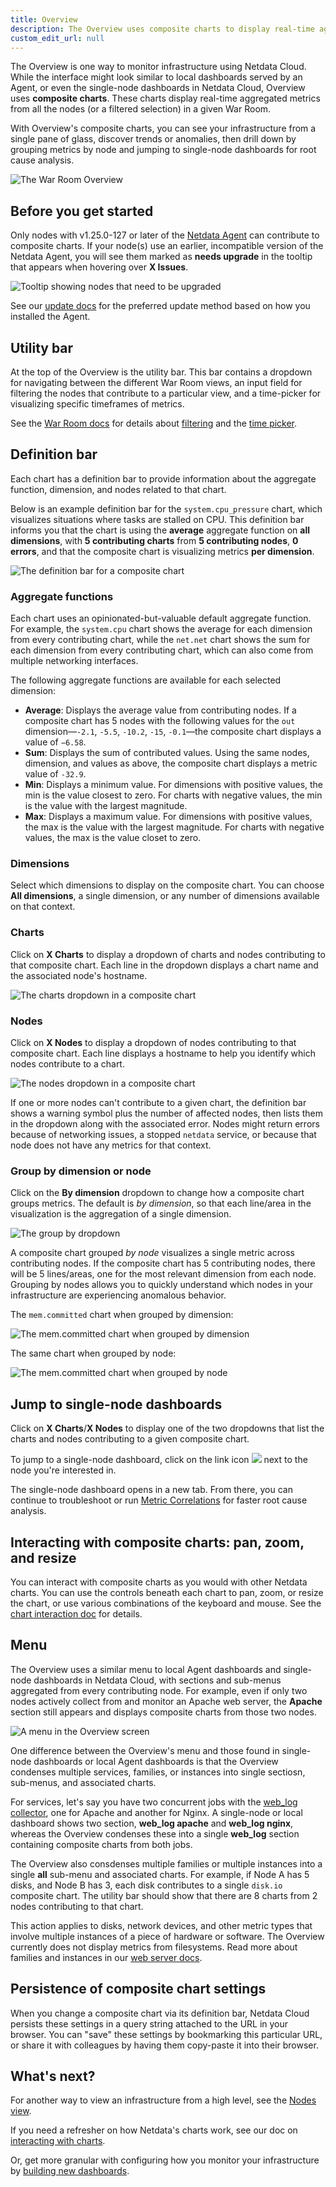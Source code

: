 ```yaml
---
title: Overview
description: The Overview uses composite charts to display real-time aggregated metrics from all the nodes in a given War Room.
custom_edit_url: null
---
```


The Overview is one way to monitor infrastructure using Netdata Cloud. While the interface might look similar to local
dashboards served by an Agent, or even the single-node dashboards in Netdata Cloud, Overview uses **composite charts**.
These charts display real-time aggregated metrics from all the nodes (or a filtered selection) in a given War Room.

With Overview's composite charts, you can see your infrastructure from a single pane of glass, discover trends or
anomalies, then drill down by grouping metrics by node and jumping to single-node dashboards for root cause analysis.

![The War Room
Overview](https://user-images.githubusercontent.com/1153921/95637683-31d60f00-0a47-11eb-9808-9f591ba8eb3a.png)

## Before you get started

Only nodes with v1.25.0-127 or later of the [Netdata Agent](https://github.com/netdata/netdata) can contribute to
composite charts. If your node(s) use an earlier, incompatible version of the Netdata Agent, you will see them marked as
**needs upgrade** in the tooltip that appears when hovering over **X Issues**. 

![Tooltip showing nodes that need to be
upgraded](https://user-images.githubusercontent.com/1153921/95638372-3c91a380-0a49-11eb-946d-42bfc1f04da7.png)

See our [update docs](/docs/agent/packaging/installer/update) for the preferred update method based on how you installed
the Agent.

## Utility bar

At the top of the Overview is the utility bar. This bar contains a dropdown for navigating between the different War
Room views, an input field for filtering the nodes that contribute to a particular view, and a time-picker for
visualizing specific timeframes of metrics.

See the [War Room docs](/docs/cloud/war-rooms) for details about [filtering](/docs/cloud/war-rooms#node-filter) and the
[time picker](/docs/cloud/war-rooms#time-picker).

## Definition bar

Each chart has a definition bar to provide information about the aggregate function, dimension, and nodes related to
that chart.

Below is an example definition bar for the `system.cpu_pressure` chart, which visualizes situations where tasks are
stalled on CPU. This definition bar informs you that the chart is using the **average** aggregate function on **all
dimensions**, with **5 contributing charts** from **5 contributing nodes**, **0 errors**, and that the composite chart
is visualizing metrics **per dimension**.

![The definition bar for a composite
chart](https://user-images.githubusercontent.com/1153921/99305048-7c019b80-2810-11eb-82fa-02fac08d27be.png)

### Aggregate functions

Each chart uses an opinionated-but-valuable default aggregate function. For example, the `system.cpu` chart shows the
average for each dimension from every contributing chart, while the `net.net` chart shows the sum for each dimension
from every contributing chart, which can also come from multiple networking interfaces.

The following aggregate functions are available for each selected dimension:

-   **Average**: Displays the average value from contributing nodes. If a composite chart has 5 nodes with the following
    values for the `out` dimension&mdash;`-2.1`, `-5.5`, `-10.2`, `-15`, `-0.1`&mdash;the composite chart displays a
    value of `−6.58`.
-   **Sum**: Displays the sum of contributed values. Using the same nodes, dimension, and values as above, the composite
    chart displays a metric value of `-32.9`.
-   **Min**: Displays a minimum value. For dimensions with positive values, the min is the value closest to zero. For
    charts with negative values, the min is the value with the largest magnitude.
-   **Max**: Displays a maximum value. For dimensions with positive values, the max is the value with the largest
    magnitude. For charts with negative values, the max is the value closet to zero.

### Dimensions

Select which dimensions to display on the composite chart. You can choose **All dimensions**, a single dimension, or any
number of dimensions available on that context.

### Charts

Click on **X Charts** to display a dropdown of charts and nodes contributing to that composite chart. Each line in the
dropdown displays a chart name and the associated node's hostname.

![The charts dropdown in a composite
chart](https://user-images.githubusercontent.com/1153921/99305050-7c9a3200-2810-11eb-957f-f3f800c3c9b1.png)

### Nodes

Click on **X Nodes** to display a dropdown of nodes contributing to that composite chart. Each line displays a hostname
to help you identify which nodes contribute to a chart.

![The nodes dropdown in a composite
chart](https://user-images.githubusercontent.com/1153921/99305049-7c019b80-2810-11eb-942a-8ebfcf236b7f.png)

If one or more nodes can't contribute to a given chart, the definition bar shows a warning symbol plus the number of
affected nodes, then lists them in the dropdown along with the associated error. Nodes might return errors because of
networking issues, a stopped `netdata` service, or because that node does not have any metrics for that context.

### Group by dimension or node

Click on the **By dimension** dropdown to change how a composite chart groups metrics. The default is _by dimension_, so
that each line/area in the visualization is the aggregation of a single dimension.

![The group by
dropdown](https://user-images.githubusercontent.com/1153921/99305054-7d32c880-2810-11eb-8e95-dee2ec2ce5ff.png)

A composite chart grouped _by node_ visualizes a single metric across contributing nodes. If the composite chart has 5
contributing nodes, there will be 5 lines/areas, one for the most relevant dimension from each node. Grouping by nodes
allows you to quickly understand which nodes in your infrastructure are experiencing anomalous behavior.

The `mem.committed` chart when grouped by dimension:

![The mem.committed chart when grouped by
dimension](https://user-images.githubusercontent.com/1153921/99405862-75276700-28aa-11eb-8613-cb99784ea1c7.png)

The same chart when grouped by node:

![The mem.committed chart when grouped by
node](https://user-images.githubusercontent.com/1153921/99405866-75bffd80-28aa-11eb-96dc-72bbc10c690b.png)

## Jump to single-node dashboards

Click on **X Charts**/**X Nodes** to display one of the two dropdowns that list the charts and nodes contributing to a
given composite chart.

To jump to a single-node dashboard, click on the link icon <img class="img__inline img__inline--link"
src="https://user-images.githubusercontent.com/1153921/95762109-1d219300-0c62-11eb-8daa-9ba509a8e71c.png" /> next to the
node you're interested in.

The single-node dashboard opens in a new tab. From there, you can continue to troubleshoot or run [Metric
Correlations](/docs/cloud/insights/metric-correlations) for faster root cause analysis.

## Interacting with composite charts: pan, zoom, and resize

You can interact with composite charts as you would with other Netdata charts. You can use the controls beneath each
chart to pan, zoom, or resize the chart, or use various combinations of the keyboard and mouse. See the [chart
interaction doc](/docs/visualize/interact-dashboards-charts#interact-with-charts) for details.

## Menu

The Overview uses a similar menu to local Agent dashboards and single-node dashboards in Netdata Cloud, with sections
and sub-menus aggregated from every contributing node. For example, even if only two nodes actively collect from and
monitor an Apache web server, the **Apache** section still appears and displays composite charts from those two nodes.

![A menu in the Overview
screen](https://user-images.githubusercontent.com/1153921/95785094-fa0ad980-0c89-11eb-8328-2ff11ac630b4.png)

One difference between the Overview's menu and those found in single-node dashboards or local Agent dashboards is that
the Overview condenses multiple services, families, or instances into single sectiosn, sub-menus, and associated charts.

For services, let's say you have two concurrent jobs with the [web_log
collector](https://learn.netdata.cloud/docs/agent/collectors/go.d.plugin/modules/weblog), one for Apache and another for
Nginx. A single-node or local dashboard shows two section, **web_log apache** and **web_log nginx**, whereas the
Overview condenses these into a single **web_log** section containing composite charts from both jobs.

The Overview also consdenses multiple families or multiple instances into a single **all** sub-menu and associated
charts. For example, if Node A has 5 disks, and Node B has 3, each disk contributes to a single `disk.io` composite
chart. The utility bar should show that there are 8 charts from 2 nodes contributing to that chart.

This action applies to disks, network devices, and other metric types that involve multiple instances of a piece of
hardware or software. The Overview currently does not display metrics from filesystems. Read more about families and
instances in our [web server docs](/docs/agent/web).

## Persistence of composite chart settings

When you change a composite chart via its definition bar, Netdata Cloud persists these settings in a query string
attached to the URL in your browser. You can "save" these settings by bookmarking this particular URL, or share it with
colleagues by having them copy-paste it into their browser.

## What's next?

For another way to view an infrastructure from a high level, see the [Nodes view](/docs/cloud/visualize/nodes).

If you need a refresher on how Netdata's charts work, see our doc on [interacting with
charts](/docs/visualize/interact-dashboards-charts).

Or, get more granular with configuring how you monitor your infrastructure by [building new
dashboards](/docs/visualize/create-dashboards).
